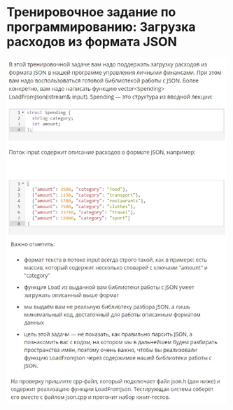 # Тренировочное задание по программированию: Загрузка расходов из формата JSON
![image](./../../assets/066.jpg)
![image](./../../assets/067.jpg)
